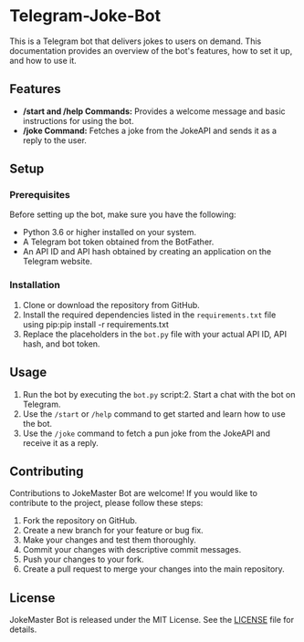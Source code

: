 # Telegram-Joke-Bot
This is a Telegram bot that delivers jokes to users on demand. This documentation provides an overview of the bot's features, how to set it up, and how to use it.

## Features

- **/start and /help Commands:** Provides a welcome message and basic instructions for using the bot.
- **/joke Command:** Fetches a joke from the JokeAPI and sends it as a reply to the user.

## Setup

### Prerequisites

Before setting up the bot, make sure you have the following:

- Python 3.6 or higher installed on your system.
- A Telegram bot token obtained from the BotFather.
- An API ID and API hash obtained by creating an application on the Telegram website.

### Installation

1. Clone or download the repository from GitHub.
2. Install the required dependencies listed in the `requirements.txt` file using pip:pip install -r requirements.txt
3. Replace the placeholders in the `bot.py` file with your actual API ID, API hash, and bot token.

## Usage

1. Run the bot by executing the `bot.py` script:2. Start a chat with the bot on Telegram.
3. Use the `/start` or `/help` command to get started and learn how to use the bot.
4. Use the `/joke` command to fetch a pun joke from the JokeAPI and receive it as a reply.

## Contributing

Contributions to JokeMaster Bot are welcome! If you would like to contribute to the project, please follow these steps:

1. Fork the repository on GitHub.
2. Create a new branch for your feature or bug fix.
3. Make your changes and test them thoroughly.
4. Commit your changes with descriptive commit messages.
5. Push your changes to your fork.
6. Create a pull request to merge your changes into the main repository.

## License

JokeMaster Bot is released under the MIT License. See the [LICENSE](LICENSE) file for details.
